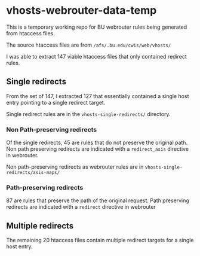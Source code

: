 # vhosts-webrouter-data-temp
This is a temporary working repo for BU webrouter rules being generated from htaccess files.

The source htaccess files are from `/afs/.bu.edu/cwis/web/vhosts/`

I was able to extract 147 viable htaccess files that only contained redirect rules.

## Single redirects
From the set of 147, I extracted 127 that essentially contained a single host entry pointing to a single redirect target.

Single redirect rules are in the `vhosts-single-redirects/` directory.

### Non Path-preserving redirects 
Of the single redirects, 45 are rules that do not preserve the original path.  Non path preserving redirects are indicated with a `redirect_asis` directive in webrouter.

Non path-preserving redirects as webrouter rules are in `vhosts-single-redirects/asis-maps/`

### Path-preserving redirects

87 are rules that preserve the path of the original request.  Path preserving redirects are indicated with a `redirect` directive in webrouter

## Multiple redirects

The remaining 20 htaccess files contain multiple redirect targets for a single host entry.
